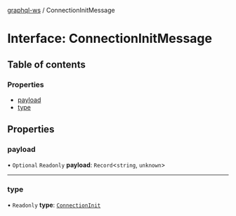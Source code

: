 [graphql-ws](../README.md) / ConnectionInitMessage

# Interface: ConnectionInitMessage

## Table of contents

### Properties

- [payload](ConnectionInitMessage.md#payload)
- [type](ConnectionInitMessage.md#type)

## Properties

### payload

• `Optional` `Readonly` **payload**: `Record`<`string`, `unknown`\>

___

### type

• `Readonly` **type**: [`ConnectionInit`](../enums/MessageType.md#connectioninit)
